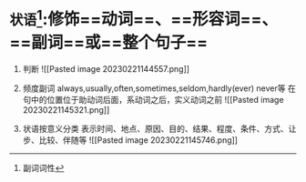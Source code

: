 # `状语`[^1]:修饰==动词==、==形容词==、==副词==或==整个句子==

1. 判断
	![[Pasted image 20230221144557.png]]
	
2. 频度副词
	always,usually,often,sometimes,seldom,hardly(ever) never等
	在句中的位置位于助动词后面，系动词之后，实义动词之前
	![[Pasted image 20230221145321.png]]

3. 状语按意义分类
	表示时间、地点、原因、目的、结果、程度、条件、方式、让步、比较、伴随等
	![[Pasted image 20230221145746.png]]
	


[^1]: 副词词性